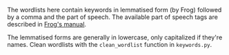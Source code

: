 The wordlists here contain keywords in lemmatised form (by Frog) followed by a
comma and the part of speech. The available part of speech tags are described in
[Frog's manual](https://github.com/LanguageMachines/frog/raw/master/docs/frogmanual.pdf).

The lemmatised forms are generally in lowercase, only capitalized if they're
names. Clean wordlists with the `clean_wordlist` function in `keywords.py`.
